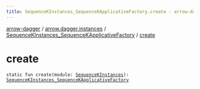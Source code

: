 ```yaml
---
title: SequenceKInstances_SequenceKApplicativeFactory.create - arrow-dagger
---
```


[arrow-dagger](../../index.html) / [arrow.dagger.instances](../index.html) / [SequenceKInstances_SequenceKApplicativeFactory](index.html) / [create](./create.html)

# create

`static fun create(module: `[`SequenceKInstances`](../-sequence-k-instances/index.html)`): `[`SequenceKInstances_SequenceKApplicativeFactory`](index.html)